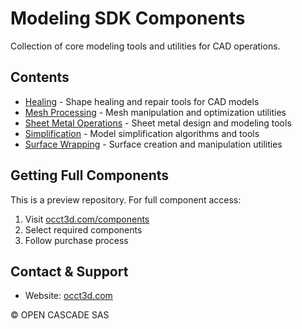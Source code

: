# Modeling SDK Components

Collection of core modeling tools and utilities for CAD operations.

## Contents

- [Healing](./Healing/) - Shape healing and repair tools for CAD models
- [Mesh Processing](./MeshProcessing/) - Mesh manipulation and optimization utilities
- [Sheet Metal Operations](./SheetMetalOperations/) - Sheet metal design and modeling tools
- [Simplification](./Simplification/) - Model simplification algorithms and tools
- [Surface Wrapping](./SurfaceWrapping/) - Surface creation and manipulation utilities

## Getting Full Components
This is a preview repository. For full component access:
1. Visit [occt3d.com/components](https://occt3d.com/components/)
2. Select required components
3. Follow purchase process

## Contact & Support
- Website: [occt3d.com](https://occt3d.com)

© OPEN CASCADE SAS
